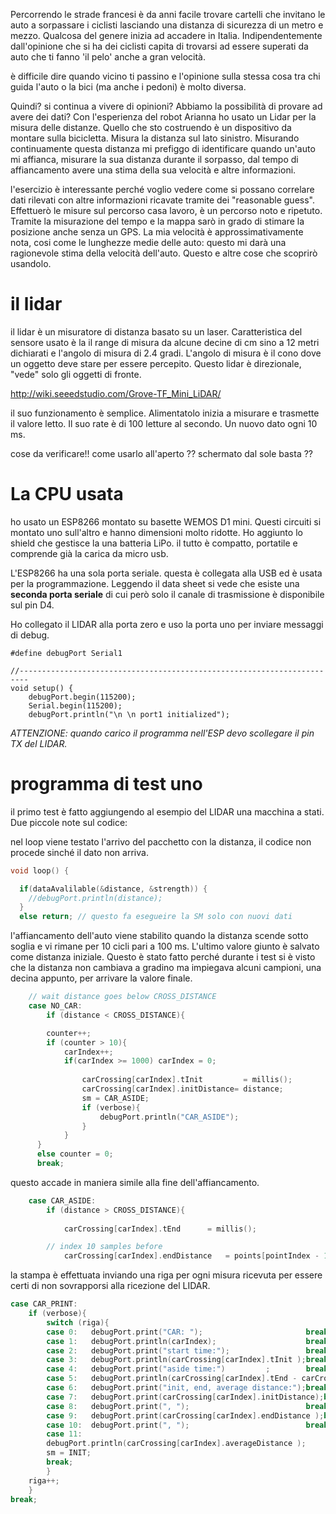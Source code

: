 Percorrendo le strade francesi è  da anni facile trovare cartelli che invitano le auto a sorpassare i ciclisti lasciando una distanza di sicurezza di un metro e mezzo. Qualcosa del genere inizia ad accadere in Italia. Indipendentemente dall'opinione che si ha dei ciclisti capita di trovarsi ad essere superati da auto che ti fanno 'il pelo' anche a gran velocità.

è difficile dire quando vicino ti passino e l'opinione sulla stessa cosa tra chi guida l'auto o la bici (ma anche i pedoni) è molto diversa. 

Quindi? si continua a vivere di opinioni? Abbiamo la possibilità di provare ad avere dei dati? Con l'esperienza del robot Arianna ho usato un Lidar per la misura delle distanze. Quello che sto costruendo è un dispositivo da montare sulla bicicletta. Misura la distanza sul lato sinistro. Misurando continuamente questa distanza mi prefiggo di identificare quando un'auto mi affianca, misurare la sua distanza durante il sorpasso, dal tempo di affiancamento avere una stima della sua velocità e altre informazioni.

l'esercizio è interessante perché voglio vedere come si possano correlare dati rilevati con altre informazioni ricavate tramite dei "reasonable guess". Effettuerò le misure sul percorso casa lavoro, è un percorso noto e ripetuto. Tramite la misurazione del tempo e la mappa sarò in grado di stimare la posizione anche senza un GPS. La mia velocità è approssimativamente nota, cosi come le lunghezze medie delle auto: questo mi darà una ragionevole stima della velocità dell'auto. Questo e altre cose che scoprirò usandolo.

# il lidar

il lidar è un misuratore di distanza basato su un laser. Caratteristica del sensore usato è la il range di misura da alcune decine di cm sino a 12 metri dichiarati e l'angolo di misura di 2.4 gradi. L'angolo di misura è il cono dove un oggetto deve stare per essere percepito. Questo lidar è direzionale, "vede" solo gli oggetti di fronte.

http://wiki.seeedstudio.com/Grove-TF_Mini_LiDAR/

il suo funzionamento è semplice. Alimentatolo inizia a misurare e trasmette il valore letto. Il suo rate è di 100 letture al secondo. Un nuovo dato ogni 10 ms.


cose da verificare!!
come usarlo all'aperto ??
schermato dal sole basta ??

# La CPU usata

ho usato un ESP8266 montato su basette WEMOS D1 mini. Questi circuiti si montato uno sull'altro e hanno dimensioni molto ridotte. Ho aggiunto lo shield che gestisce la una batteria LiPo. il tutto è compatto, portatile e comprende già la carica da micro usb.

L'ESP8266 ha una sola porta seriale. questa è collegata alla USB ed è usata per la programmazione. Leggendo il data sheet si vede che esiste una **seconda porta seriale** di cui però solo il canale di trasmissione è disponibile sul pin D4.

Ho collegato il LIDAR alla porta zero e uso la porta uno per inviare messaggi di debug.



```
#define debugPort Serial1

//------------------------------------------------------------------------
void setup() {
    debugPort.begin(115200);
    Serial.begin(115200);
    debugPort.println("\n \n port1 initialized");
```

*ATTENZIONE: quando carico il programma nell'ESP devo scollegare il pin TX del LIDAR.*



# programma di test uno

il primo test è fatto aggiungendo al esempio del LIDAR una macchina a stati. Due piccole note sul codice:

nel loop viene testato l'arrivo del pacchetto con la distanza, il codice non procede sinché il dato non arriva. 

```c
void loop() {

  if(dataAvalilable(&distance, &strength)) {
    //debugPort.println(distance);
  }
  else return; // questo fa esegueire la SM solo con nuovi dati
```

l'affiancamento dell'auto viene stabilito quando la distanza scende sotto soglia e vi rimane per 10 cicli pari a 100 ms.
L'ultimo valore giunto è salvato come distanza iniziale.
Questo è stato fatto perché durante i test si è visto che la distanza non cambiava a gradino ma impiegava alcuni campioni, una decina appunto, per arrivare la valore finale.

```c
    // wait distance goes below CROSS_DISTANCE
    case NO_CAR:
  		if (distance < CROSS_DISTANCE){

        counter++;
        if (counter > 10){
            carIndex++;
            if(carIndex >= 1000) carIndex = 0;
      			
      			carCrossing[carIndex].tInit 		= millis();
      			carCrossing[carIndex].initDistance= distance;
      			sm = CAR_ASIDE;
      			if (verbose){
      				debugPort.println("CAR_ASIDE");
      			}
  			}
      }
      else counter = 0;
      break;
```

questo accade in maniera simile alla fine dell'affiancamento.

```c
    case CAR_ASIDE:
  		if (distance > CROSS_DISTANCE){
        
  			carCrossing[carIndex].tEnd 		= millis();

        // index 10 samples before
  			carCrossing[carIndex].endDistance	= points[pointIndex - 10].d;
```



la stampa è effettuata inviando una riga per ogni misura ricevuta per essere certi di non sovrapporsi alla ricezione del LIDAR.

```c
case CAR_PRINT:
    if (verbose){
        switch (riga){
        case 0:   debugPort.print("CAR: ");                       break;
        case 1:   debugPort.println(carIndex);                    break;
        case 2:   debugPort.print("start time:");                 break;
        case 3:   debugPort.println(carCrossing[carIndex].tInit );break;
        case 4:   debugPort.print("aside time:")         ;        break;
        case 5:   debugPort.println(carCrossing[carIndex].tEnd - carCrossing[carIndex].tInit );break;
        case 6:   debugPort.print("init, end, average distance:");break;
        case 7:   debugPort.print(carCrossing[carIndex].initDistance);break;
        case 8:   debugPort.print(", ");                          break;
        case 9:   debugPort.print(carCrossing[carIndex].endDistance );break;
        case 10:  debugPort.print(", ");                          break;
        case 11:
        debugPort.println(carCrossing[carIndex].averageDistance );
        sm = INIT;
        break;
        }
    riga++;
    }
break;
```

